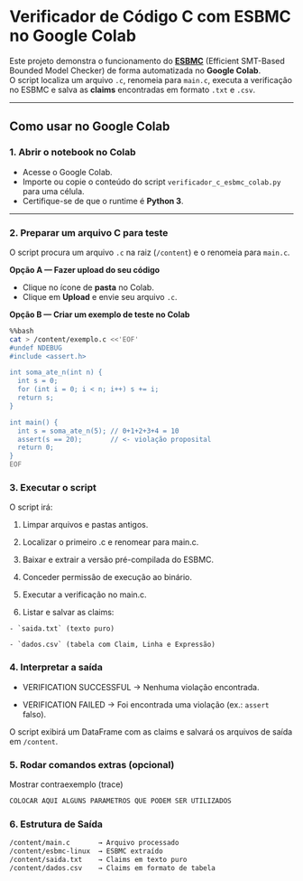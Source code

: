 # Verificador de Código C com ESBMC no Google Colab

Este projeto demonstra o funcionamento do **[ESBMC](https://esbmc.org/)** (Efficient SMT-Based Bounded Model Checker) de forma automatizada no **Google Colab**.  
O script localiza um arquivo `.c`, renomeia para `main.c`, executa a verificação no ESBMC e salva as **claims** encontradas em formato `.txt` e `.csv`.

---

## Como usar no Google Colab

### 1. Abrir o notebook no Colab
- Acesse o Google Colab.
- Importe ou copie o conteúdo do script `verificador_c_esbmc_colab.py` para uma célula.
- Certifique-se de que o runtime é **Python 3**.

---

### 2. Preparar um arquivo C para teste
O script procura um arquivo `.c` na raiz (`/content`) e o renomeia para `main.c`.

**Opção A — Fazer upload do seu código**
- Clique no ícone de **pasta** no Colab.
- Clique em **Upload** e envie seu arquivo `.c`.

**Opção B — Criar um exemplo de teste no Colab**
```bash
%%bash
cat > /content/exemplo.c <<'EOF'
#undef NDEBUG
#include <assert.h>

int soma_ate_n(int n) {
  int s = 0;
  for (int i = 0; i < n; i++) s += i;
  return s;
}

int main() {
  int s = soma_ate_n(5); // 0+1+2+3+4 = 10
  assert(s == 20);       // <- violação proposital
  return 0;
}
EOF
```

### 3. Executar o script
O script irá:

  1. Limpar arquivos e pastas antigos.

  2. Localizar o primeiro .c e renomear para main.c.

  3. Baixar e extrair a versão pré-compilada do ESBMC.

  4. Conceder permissão de execução ao binário.

  5. Executar a verificação no main.c.

  6. Listar e salvar as claims:

    - `saida.txt` (texto puro)

    - `dados.csv` (tabela com Claim, Linha e Expressão)


### 4. Interpretar a saída
  - VERIFICATION SUCCESSFUL → Nenhuma violação encontrada.

  - VERIFICATION FAILED → Foi encontrada uma violação (ex.: `assert` falso).

O script exibirá um DataFrame com as claims e salvará os arquivos de saída em `/content`.


### 5. Rodar comandos extras (opcional)
Mostrar contraexemplo (trace)
```bash
COLOCAR AQUI ALGUNS PARAMETROS QUE PODEM SER UTILIZADOS
```

### 6. Estrutura de Saída
```bash
/content/main.c       → Arquivo processado
/content/esbmc-linux  → ESBMC extraído
/content/saida.txt    → Claims em texto puro
/content/dados.csv    → Claims em formato de tabela
```

